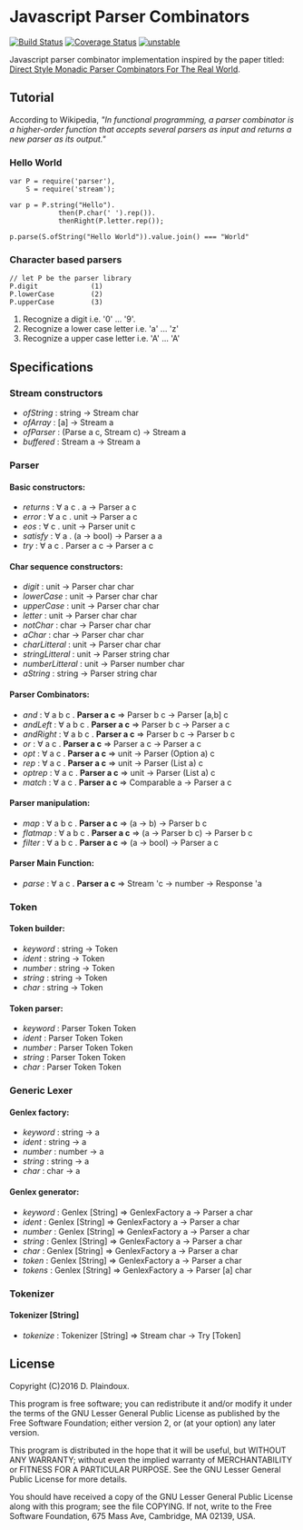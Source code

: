 # Javascript Parser Combinators

[![Build Status](https://travis-ci.org/d-plaindoux/parsec.svg)](https://travis-ci.org/d-plaindoux/parsec) 
[![Coverage Status](https://coveralls.io/repos/d-plaindoux/parsec/badge.png?branch=master)](https://coveralls.io/r/d-plaindoux/parsec?branch=master) 
[![unstable](http://badges.github.io/stability-badges/dist/stable.svg)](http://github.com/badges/stability-badges)

Javascript parser combinator implementation inspired by the paper titled:
[Direct Style Monadic Parser Combinators For The Real World](http://research.microsoft.com/en-us/um/people/daan/download/papers/parsec-paper.pdf).

## Tutorial

According to Wikipedia, 
*"In functional programming, a parser combinator is a higher-order function that accepts several parsers as input and returns a new parser as its output."* 

### Hello World

```
var P = require('parser'),
    S = require('stream');

var p = P.string("Hello").
            then(P.char(' ').rep()).
            thenRight(P.letter.rep());
            
p.parse(S.ofString("Hello World")).value.join() === "World"
```

### Character based parsers

```
// let P be the parser library
P.digit             (1)
P.lowerCase         (2)
P.upperCase         (3)
```
1. Recognize a digit i.e. '0' ... '9'.
2. Recognize a lower case letter i.e. 'a' ... 'z'
3. Recognize a upper case letter i.e. 'A' ... 'A'

## Specifications

### Stream constructors
- *ofString* : string -> Stream char
- *ofArray* : [a] -> Stream a
- *ofParser* : (Parse a c, Stream c) -> Stream a
- *buffered* : Stream a -> Stream a

### Parser

#### Basic constructors:
- *returns* : &forall; a c . a &rarr; Parser a c
- *error* : &forall; a c . unit &rarr; Parser a c
- *eos* : &forall; c . unit &rarr; Parser unit c
- *satisfy* : &forall; a . (a &rarr; bool) &rarr; Parser a a
- *try* : &forall; a c . Parser a c &rarr; Parser a c

#### Char sequence constructors:
- *digit* : unit &rarr; Parser char char
- *lowerCase* : unit &rarr; Parser char char
- *upperCase* : unit &rarr; Parser char char
- *letter* : unit &rarr; Parser char char
- *notChar* : char &rarr; Parser char char
- *aChar* : char &rarr; Parser char char
- *charLitteral* : unit &rarr; Parser char char
- *stringLitteral* : unit &rarr; Parser string char
- *numberLitteral* : unit &rarr; Parser number char
- *aString* : string &rarr; Parser string char

#### Parser Combinators:
- *and* : &forall; a b c . **Parser a c** &rArr; Parser b c &rarr; Parser [a,b] c
- *andLeft* : &forall; a b c . **Parser a c** &rArr; Parser b c &rarr; Parser a c
- *andRight* : &forall; a b c . **Parser a c** &rArr; Parser b c &rarr; Parser b c
- *or* : &forall; a c . **Parser a c** &rArr; Parser a c &rarr; Parser a c
- *opt* : &forall; a c . **Parser a c** &rArr; unit &rarr; Parser (Option a) c
- *rep* : &forall; a c . **Parser a c** &rArr; unit &rarr; Parser (List a) c
- *optrep* : &forall; a c . **Parser a c** &rArr; unit &rarr; Parser (List a) c
- *match* : &forall; a c . **Parser a c** &rArr; Comparable a &rarr; Parser a c

#### Parser manipulation:
- *map* : &forall; a b c . **Parser a c** &rArr; (a &rarr; b) &rarr; Parser b c
- *flatmap* : &forall; a b c . **Parser a c** &rArr; (a &rarr; Parser b c) &rarr; Parser b c
- *filter* : &forall; a b c . **Parser a c** &rArr; (a &rarr; bool) &rarr; Parser a c

#### Parser Main Function:
- *parse* : &forall; a c . **Parser a c** &rArr; Stream 'c &rarr; number &rarr; Response 'a

### Token

#### Token builder:
- *keyword* : string &rarr; Token 
- *ident* : string &rarr; Token 
- *number* : string &rarr; Token 
- *string* : string &rarr; Token 
- *char* : string &rarr; Token 

#### Token parser:
- *keyword* : Parser Token Token
- *ident* : Parser Token Token
- *number* : Parser Token Token 
- *string* : Parser Token Token 
- *char* : Parser Token Token

### Generic Lexer

#### Genlex factory:
- *keyword* : string &rarr; a
- *ident* : string &rarr; a
- *number* : number &rarr; a
- *string* : string &rarr; a
- *char* : char &rarr; a

#### Genlex generator:
- *keyword* : Genlex [String] &rArr; GenlexFactory a &rarr; Parser a char
- *ident* : Genlex [String] &rArr; GenlexFactory a &rarr; Parser a char
- *number* : Genlex [String] &rArr; GenlexFactory a &rarr; Parser a char
- *string* : Genlex [String] &rArr; GenlexFactory a &rarr; Parser a char
- *char* : Genlex [String] &rArr; GenlexFactory a &rarr; Parser a char
- *token* : Genlex [String] &rArr; GenlexFactory a &rarr; Parser a char
- *tokens* : Genlex [String] &rArr; GenlexFactory a &rarr; Parser [a] char

### Tokenizer

#### Tokenizer [String]
- *tokenize* : Tokenizer [String] &rArr; Stream char &rarr; Try [Token]

## License

Copyright (C)2016 D. Plaindoux.

This program is  free software; you can redistribute  it and/or modify
it  under the  terms  of  the GNU  Lesser  General  Public License  as
published by  the Free Software  Foundation; either version 2,  or (at
your option) any later version.

This program  is distributed in the  hope that it will  be useful, but
WITHOUT   ANY  WARRANTY;   without  even   the  implied   warranty  of
MERCHANTABILITY  or FITNESS  FOR  A PARTICULAR  PURPOSE.  See the  GNU
Lesser General Public License for more details.

You  should have  received a  copy of  the GNU  Lesser General  Public
License along with  this program; see the file COPYING.  If not, write
to the  Free Software Foundation,  675 Mass Ave, Cambridge,  MA 02139,
USA.




